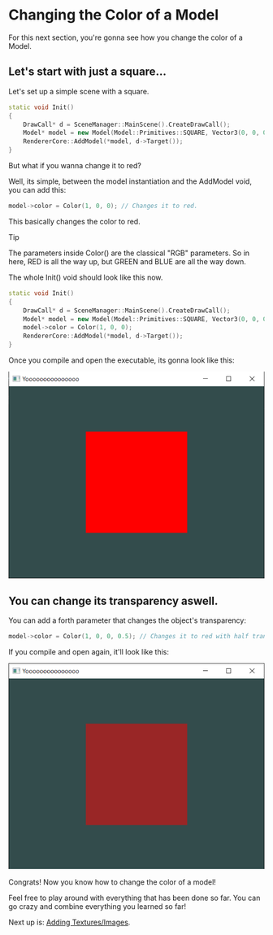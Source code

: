 # Changing the Color of a Model

For this next section, you're gonna see how you change the color of a Model.

## Let's start with just a square...

Let's set up a simple scene with a square.

```cpp
static void Init()
{
    DrawCall* d = SceneManager::MainScene().CreateDrawCall();
    Model* model = new Model(Model::Primitives::SQUARE, Vector3(0, 0, 0), Vector3(0, 0, 0), Vector3(1, 1, 1));
    RendererCore::AddModel(*model, d->Target());
}
```

But what if you wanna change it to red?

Well, its simple, between the model instantiation and the AddModel void, you can add this:

```cpp
model->color = Color(1, 0, 0); // Changes it to red.
```

This basically changes the color to red.

> [!TIP]
> The parameters inside Color() are the classical "RGB" parameters. So in here, RED is all the way up, but GREEN and BLUE are all the way down.

The whole Init() void should look like this now.

```cpp
static void Init()
{
    DrawCall* d = SceneManager::MainScene().CreateDrawCall();
    Model* model = new Model(Model::Primitives::SQUARE, Vector3(0, 0, 0), Vector3(0, 0, 0), Vector3(1, 1, 1));
    model->color = Color(1, 0, 0);
    RendererCore::AddModel(*model, d->Target());
}
```

Once you compile and open the executable, its gonna look like this:

![Model color changed to red](./resources/change-model-to-red.png)

## You can change its transparency aswell.

You can add a forth parameter that changes the object's transparency:

```cpp
model->color = Color(1, 0, 0, 0.5); // Changes it to red with half transparency.
```

If you compile and open again, it'll look like this:

![Model color changed to red with alpha](./resources/change-model-to-red-with-alpha.png)

Congrats! Now you know how to change the color of a model!

Feel free to play around with everything that has been done so far. You can go crazy and combine everything you learned so far!

Next up is: [Adding Textures/Images](/hello-world/adding-textures.md).
